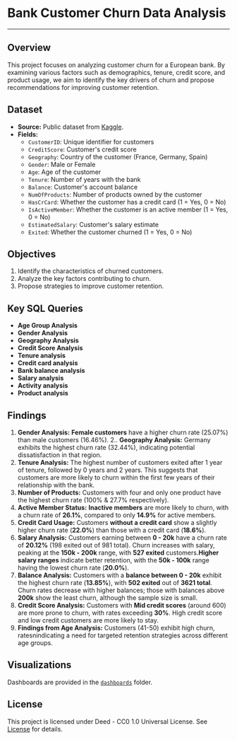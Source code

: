 # Bank Customer Churn Data Analysis

---

## Overview
This project focuses on analyzing customer churn for a European bank. By examining various factors such as demographics, tenure, credit score, and product usage, we aim to identify the key drivers of churn and propose recommendations for improving customer retention.

## Dataset
- **Source:** Public dataset from [Kaggle](https://www.kaggle.com/datasets/shubhammeshram579/bank-customer-churn-prediction).
- **Fields:** 
  - `CustomerID`: Unique identifier for customers
  - `CreditScore`: Customer's credit score
  - `Geography`: Country of the customer (France, Germany, Spain)
  - `Gender`: Male or Female
  - `Age`: Age of the customer
  - `Tenure`: Number of years with the bank
  - `Balance`: Customer's account balance
  - `NumOfProducts`: Number of products owned by the customer
  - `HasCrCard`: Whether the customer has a credit card (1 = Yes, 0 = No)
  - `IsActiveMember`: Whether the customer is an active member (1 = Yes, 0 = No)
  - `EstimatedSalary`: Customer's salary estimate
  - `Exited`: Whether the customer churned (1 = Yes, 0 = No)

## Objectives
1. Identify the characteristics of churned customers.
2. Analyze the key factors contributing to churn.
3. Propose strategies to improve customer retention.

## Key SQL Queries
- **Age Group Analysis**
- **Gender Analysis**
- **Geography Analysis**
- **Credit Score Analysis** 
- **Tenure analysis**
- **Credit card analysis**
- **Bank balance analysis**
- **Salary analysis**
- **Activity analysis**
- **Product analysis**

## Findings
1. **Gender Analysis:** **Female customers** have a higher churn rate (25.07%) than male customers (16.46%). 
2.. **Geography Analysis:** Germany exhibits the highest churn rate (32.44%), indicating potential dissatisfaction in that region. 
4. **Tenure Analysis:** The highest number of customers exited after 1 year of tenure, followed by 0 years and 2 years. This suggests that customers are more likely to churn within the first few years of their relationship with the bank.
5. **Number of Products:** Customers with four and only one product have the highest churn rate (100% & 27.7% respectively). 
6. **Active Member Status:** **Inactive members** are more likely to churn, with a churn rate of **26.1%**, compared to only **14.9%** for active members. 
7. **Credit Card Usage:** Customers **without a credit card** show a slightly higher churn rate (**22.0%**) than those with a credit card (**18.6%**).   
8. **Salary Analysis:** Customers earning between **0 - 20k** have a churn rate of **20.12%** (198 exited out of 981 total). Churn increases with salary, peaking at the **150k - 200k** range, with **527 exited** customers.**Higher salary ranges** indicate better retention, with the **50k - 100k** range having the lowest churn rate (**20.0%**). 
9. **Balance Analysis:** Customers with a **balance between 0 - 20k** exhibit the highest churn rate (**13.85%**), with **502 exited** out of **3621 total**. Churn rates decrease with higher balances; those with balances above **200k** show the least churn, although the sample size is small. 
10. **Credit Score Analysis:** Customers with **Mid credit scores** (around 600) are more prone to churn, with rates exceeding **30%**. High credit score and low credit customers are more likely to stay. 
11. **Findings from Age Analysis:** Customers (41-50) exhibit high churn, ratesnindicating a need for targeted retention strategies across different age groups. 


## Visualizations
Dashboards are provided in the [`dashboards`](https://github.com/Dhanushwr/Bank-customer-churn-analysis/tree/main/Dashboard) folder.

## License
This project is licensed under Deed - CC0 1.0 Universal License. See [License](https://creativecommons.org/publicdomain/zero/1.0/) for details.
